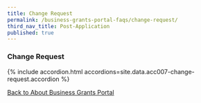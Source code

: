 ```yaml
---
title: Change Request
permalink: /business-grants-portal-faqs/change-request/
third_nav_title: Post-Application
published: true
---
```


### Change Request

{% include accordion.html accordions=site.data.acc007-change-request.accordion %}

[Back to  About Business Grants Portal](/business-grants-portal/)